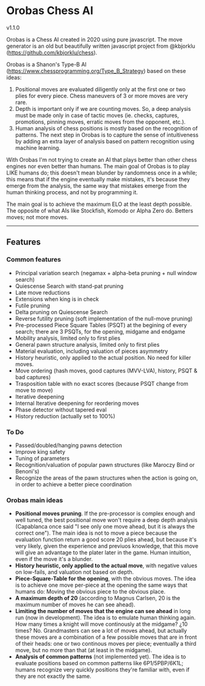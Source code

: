 # Orobas Chess AI
v1.1.0

Orobas is a Chess AI created in 2020 using pure javascript. The move generator is an old but beautifully written javascript project from @kbjorklu (https://github.com/kbjorklu/chess).

Orobas is a Shanon's Type-B AI (https://www.chessprogramming.org/Type_B_Strategy) based on these ideas:

1. Positional moves are evaluated diligently only at the first one or two plies for every piece. Chess maneuvers of 3 or more moves are very rare.
2. Depth is important only if we are counting moves. So, a deep analysis must be made only in case of tactic moves (ie. checks, captures, promotions, pinning moves, erratic moves from the opponent, etc.).
3. Human analysis of chess positions is mostly based on the recognition of patterns. The next step in Orobas is to capture the sense of intuitiveness by adding an extra layer of analysis based on pattern recognition using machine learning.

With Orobas I'm not trying to create an AI that plays better than other chess engines nor even better than humans. The main goal of Orobas is to play LIKE humans do; this doesn't mean blunder by randomness once in a while; this means that if the engine eventually make mistakes, it's because they emerge from the analysis, the same way that mistakes emerge from the human thinking process, and not by programming it.

The main goal is to achieve the maximum ELO at the least depth possible. The opposite of what AIs like Stockfish, Komodo or Alpha Zero do. Betters moves; not more moves.

--------------
## Features
### Common features
* Principal variation search (negamax + alpha-beta pruning + null window search)
* Quiescense Search with stand-pat pruning
* Late move reductions
* Extensions when king is in check
* Futile pruning
* Delta pruning on Quiescense Search
* Reverse futility pruning (soft implementation of the null-move pruning)
* Pre-processed Piece Square Tables (PSQT) at the begining of every search; there are 3 PSQTs, for the opening, midgame and endgame
* Mobility analysis, limited only to first plies
* General pawn structure analysis, limited only to first plies
* Material evaluation, including valuation of pieces asymmetry
* History heuristic, only applied to the actual position. No need for killer moves.
* Move ordering (hash moves, good captures (MVV-LVA), history, PSQT & bad captures)
* Trasposition table with no exact scores (because PSQT change from move to move)
* Iterative deepening
* Internal Iterative deepening for reordering moves
* Phase detector without tapered eval
* History reduction (actually set to 100%)

### To Do
* Passed/doubled/hanging pawns detection
* Improve king safety
* Tuning of parameters
* Recognition/valuation of popular pawn structures (like Maroczy Bind or Benoni's)
* Recognize the areas of the pawn structures when the action is going on, in order to achieve a better piece coordination 

### Orobas main ideas
* **Positional moves pruning**. If the pre-processor is complex enough and well tuned, the best positional move won't require a deep depth analysis (Capablanca once said "I see only one move ahead, but it is always the correct one"). The main idea is not to move a piece because the evaluation function return a good score 20 plies ahead, but because it's very likely, given the experience and previuos knowledge, that this move will give an advantage to the plater later in the game. Human intuition, even if the move it's a blunder.
* **History heuristic, only applied to the actual move**, with negative values on low-fails, and valuation not based on depth.
* **Piece-Square-Table for the opening**, with the obvious moves. The idea is to achieve one move per-piece at the opening the same ways that humans do: Moving the obvious piece to the obvious place.
* **A maximum depth of 20** (according to Magnus Carlsen, 20 is the maximum number of moves he can see ahead).
* **Limiting the number of moves that the engine can see ahead** in long run (now in development). The idea is to emulate human thinking again. How many times a knight will move continously at the midgame? ¿10 times? No. Grandmasters can see a lot of moves ahead, but actually these moves are a combination of a few possible moves that are in front of their heads: one or two continous moves per piece; eventually a third move, but no more than that (at least in the midgame).
* **Analysis of common patterns** (not implemented yet). The idea is to evaluate positions based on common patterns like 6P1/5PBP/6K1L; humans recognize very quickly positions they're familiar with, even if they are not exactly the same.


